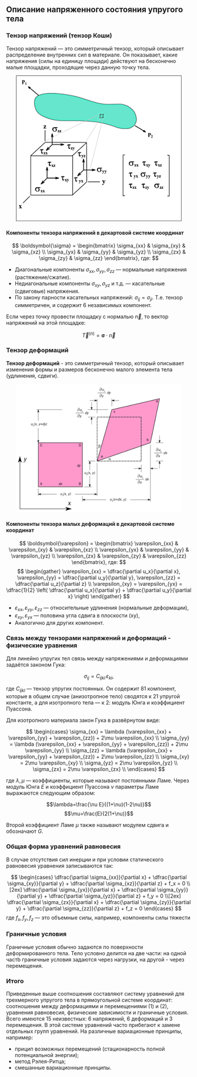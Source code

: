 ## Описание напряженного состояния упругого тела
### Тензор напряжений (тензор Коши)

Тензор напряжений — это симметричный тензор, который описывает распределение внутренних сил в материале. Он показывает, какие напряжения (силы на единицу площади) действуют на бесконечно малые площадки, проходящие через данную точку тела.

<p align="center">
<img src="./Images/Stress_tensor.png" alt="Тензор напряжений" width="450" style="background-color:white;"/>
</p>

#### Компоненты тензора напряжений в декартовой системе координат

$$
\boldsymbol{\sigma} =
\begin{bmatrix}
\sigma_{xx} & \sigma_{xy} & \sigma_{xz} \\
\sigma_{yx} & \sigma_{yy} & \sigma_{yz} \\
\sigma_{zx} & \sigma_{zy} & \sigma_{zz}
\end{bmatrix}, где:
$$

- Диагональные компоненты $\sigma_{xx}, \sigma_{yy}, \sigma_{zz}$ — нормальные напряжения (растяжение/сжатие).
- Недиагональные компоненты $\sigma_{xy}, \sigma_{yz}$ и т.д. — касательные (сдвиговые) напряжения.
- По закону парности касательных напряжений: $\sigma_{ij} = \sigma_{ji}$. Т.е. тензор симметричен, и содержит 6 независимых компонент.

Если через точку провести площадку с нормалью $\vec{n}$, то вектор напряжений на этой площадке:

$$
\vec{T}^{(n)} = \boldsymbol{\sigma} \cdot \vec{n}
$$

### Тензор деформаций

**Тензор деформаций** - это симметричный тензор, который описывает изменения формы и размеров бесконечно малого элемента тела (удлинения, сдвиги).

<p align="center">
<img src="./Images/Strain_tensor.png" alt="Тензор деформаций" width="450" style="background-color:white;"/>
</p>

#### Компоненты тензора малых деформаций в декартовой системе координат

$$
\boldsymbol{\varepsilon} =
\begin{bmatrix}
\varepsilon_{xx} & \varepsilon_{xy} & \varepsilon_{xz} \\
\varepsilon_{yx} & \varepsilon_{yy} & \varepsilon_{yz} \\
\varepsilon_{zx} & \varepsilon_{zy} & \varepsilon_{zz}
\end{bmatrix}, где:
$$
$$
\begin{gather}
\varepsilon_{xx} = \dfrac{\partial u_x}{\partial x}, \varepsilon_{yy} = \dfrac{\partial u_y}{\partial y}, \varepsilon_{zz} = \dfrac{\partial u_z}{\partial z} \\
\varepsilon_{xy} = \varepsilon_{yx} = \dfrac{1}{2} \left( \dfrac{\partial u_x}{\partial y} + \dfrac{\partial u_y}{\partial x} \right)
\end{gather}
$$
- $\varepsilon_{xx}, \varepsilon_{yy}, \varepsilon_{zz}$ — относительные удлинения (нормальные деформации),
- $\varepsilon_{xy}, \varepsilon_{yx}$ — половина угла сдвига в плоскости \(xy\),
- Аналогично для других компонент.

### Связь между тензорами напряжений и деформаций - физические уравнения

Для линейно упругих тел связь между напряжениями и деформациями задаётся законом Гука:

$$
\sigma_{ij} = C_{ijkl} \, \varepsilon_{kl},
$$

где $C_{ijkl}$ — тензор упругих постоянных. Он содержит 81 компонент, которые в общем случае (анизотропное тело) сводятся к 21 упругой константе, а для изотропного тела — к 2: модуль Юнга и коэффициент Пуассона.

Для изотропного материала закон Гука в развёрнутом виде:

$$
\begin{cases}
\sigma_{xx} = \lambda (\varepsilon_{xx} + \varepsilon_{yy} + \varepsilon_{zz}) + 2\mu \varepsilon_{xx} \\
\sigma_{yy} = \lambda (\varepsilon_{xx} + \varepsilon_{yy} + \varepsilon_{zz}) + 2\mu \varepsilon_{yy} \\
\sigma_{zz} = \lambda (\varepsilon_{xx} + \varepsilon_{yy} + \varepsilon_{zz}) + 2\mu \varepsilon_{zz} \\
\sigma_{xy} = 2\mu \varepsilon_{xy} \\
\sigma_{yz} = 2\mu \varepsilon_{yz} \\
\sigma_{zx} = 2\mu \varepsilon_{zx} \\
\end{cases}
$$

где $\lambda, \mu$ — коэффициенты, которые называют постоянными Ламе. Через модуль Юнга $E$ и коэффициент Пуассона $\nu$ параметры Ламе выражаются следующим образом:

$$\lambda=\frac{\nu E}{(1+\nu)(1-2\nu)}$$
$$\mu=\frac{E}{2(1+\nu)}$$

Второй коэффициент Ламе $\mu$ также называют модулем сдвига и обозначают $G$.

### Общая форма уравнений равновесия

В случае отсутствия сил инерции и при условии статического равновесия уравнения записываются так:

$$
\begin{cases}
\dfrac{\partial \sigma_{xx}}{\partial x} + \dfrac{\partial \sigma_{xy}}{\partial y} + \dfrac{\partial \sigma_{xz}}{\partial z} + f_x = 0 \\[2ex]
\dfrac{\partial \sigma_{yx}}{\partial x} + \dfrac{\partial \sigma_{yy}}{\partial y} + \dfrac{\partial \sigma_{yz}}{\partial z} + f_y = 0 \\[2ex]
\dfrac{\partial \sigma_{zx}}{\partial x} + \dfrac{\partial \sigma_{zy}}{\partial y} + \dfrac{\partial \sigma_{zz}}{\partial z} + f_z = 0
\end{cases}
$$
где $f_x, f_y, f_z$ — это объемные силы, например, компоненты силы тяжести

### Граничные условия
Граничные условия обычно задаются по поверхности деформированного тела. Тело условно делится на две части: на одной частb граничные условия задаются через нагрузки, на другой - через перемещения.


### Итого
Приведенные выше соотношения составляют систему уравнений для трехмерного упругого тела в прямоугольной системе координат: соотношения между деформациями и перемещениями (1) и (2), уравнения равновесия, физические зависимости и граничные условия. Всего имеются 15 неизвестных: 6 напряжений, 6 деформаций и 3 перемещения. В этой системе уравнений часто прибегают к замене отдельных групп уравнений. На различные вариационные принципы, например:
- прицип возможных перемещений (стационарность полной потенциальной энергии);
- метод Рэлея-Ритца;
- смешанные вариационные принципы.
